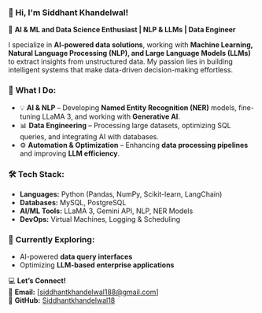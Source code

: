 ### 👋 Hi, I'm Siddhant Khandelwal!  

🚀 **AI & ML and Data Science Enthusiast | NLP & LLMs | Data Engineer**  

I specialize in **AI-powered data solutions**, working with **Machine Learning, Natural Language Processing (NLP), and Large Language Models (LLMs)** to extract insights from unstructured data. My passion lies in building intelligent systems that make data-driven decision-making effortless.  

### 🔧 **What I Do:**  
- 💡 **AI & NLP** – Developing **Named Entity Recognition (NER)** models, fine-tuning LLaMA 3, and working with **Generative AI**.  
- 📊 **Data Engineering** – Processing large datasets, optimizing SQL queries, and integrating AI with databases.  
- ⚙️ **Automation & Optimization** – Enhancing **data processing pipelines** and improving **LLM efficiency**.  

### 🛠 **Tech Stack:**  
- **Languages:** Python (Pandas, NumPy, Scikit-learn, LangChain)  
- **Databases:** MySQL, PostgreSQL  
- **AI/ML Tools:** LLaMA 3, Gemini API, NLP, NER Models  
- **DevOps:** Virtual Machines, Logging & Scheduling  

### 🌱 **Currently Exploring:**  
- AI-powered **data query interfaces**  
- Optimizing **LLM-based enterprise applications**  

💻 **Let’s Connect!**  
📩 **Email:** [siddhantkhandelwal188@gmail.com]  
🔗 **GitHub:** [Siddhantkhandelwal18](https://github.com/Siddhantkhandelwal18)  

